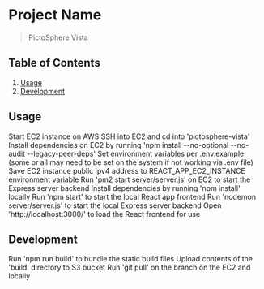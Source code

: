 # Project Name

> PictoSphere Vista

## Table of Contents

1. [Usage](#Usage)
2. [Development](#Development)

## Usage

Start EC2 instance on AWS
SSH into EC2 and cd into 'pictosphere-vista'
Install dependencies on EC2 by running 'npm install --no-optional --no-audit --legacy-peer-deps'
Set environment variables per .env.example (some or all may need to be set on the system if not working via .env file)
Save EC2 instance public ipv4 address to REACT_APP_EC2_INSTANCE environment variable
Run 'pm2 start server/server.js' on EC2 to start the Express server backend
Install dependencies by running 'npm install' locally
Run 'npm start' to start the local React app frontend
Run 'nodemon server/server.js' to start the local Express server backend
Open 'http://localhost:3000/' to load the React frontend for use

## Development

Run 'npm run build' to bundle the static build files
Upload contents of the 'build' directory to S3 bucket
Run 'git pull' on the branch on the EC2 and locally